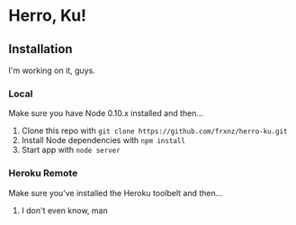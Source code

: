 Herro, Ku!
==========

## Installation

I'm working on it, guys.

### Local
Make sure you have Node 0.10.x installed and then...
1. Clone this repo with `git clone https://github.com/frxnz/herro-ku.git`
2. Install Node dependencies with `npm install`
3. Start app with `node server`

### Heroku Remote
Make sure you've installed the Heroku toolbelt and then...

1. I don't even know, man
